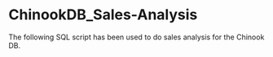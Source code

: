 # ChinookDB_Sales-Analysis
The following SQL script has been used to do sales analysis for the Chinook DB. 
